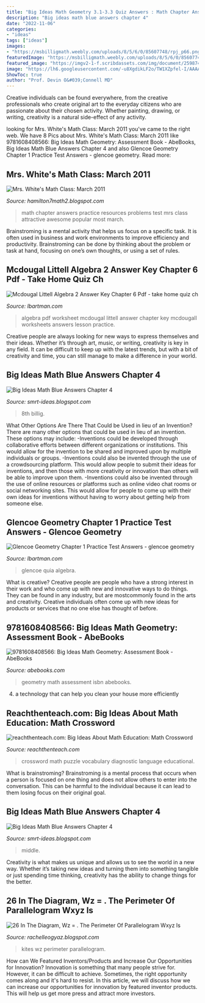 ```yaml
---
title: "Big Ideas Math Geometry 3.1-3.3 Quiz Answers : Math Chapter Answers Practice Resources Problems Test Mrs Class Attractive Awesome Popular Most March"
description: "Big ideas math blue answers chapter 4"
date: "2022-11-06"
categories:
- "ideas"
tags: ["ideas"]
images:
- "https://msbilligmath.weebly.com/uploads/8/5/6/0/85607748/rpj_p66.png"
featuredImage: "https://msbilligmath.weebly.com/uploads/8/5/6/0/85607748/rpj_p66.png"
featured_image: "https://imgv2-1-f.scribdassets.com/img/document/259874233/original/a7281121eb/1490924951"
image: "https://lh6.googleusercontent.com/-u8XgdikLF2o/TW1XZpfel-I/AAAAAAAAADM/Hwx6VoTOj8Q/s1600/Chapter+3+Practice+Test+B+pg2.jpg"
ShowToc: true
author: "Prof. Devin O&#039;Connell MD"
---
```



Creative individuals can be found everywhere, from the creative professionals who create original art to the everyday citizens who are passionate about their chosen activity. Whether painting, drawing, or writing, creativity is a natural side-effect of any activity.

	

		
looking for Mrs. White&#039;s Math Class: March 2011 you've came to the right web. We have 8 Pics about Mrs. White&#039;s Math Class: March 2011 like 9781608408566: Big Ideas Math Geometry: Assessment Book - AbeBooks, Big Ideas Math Blue Answers Chapter 4 and also Glencoe Geometry Chapter 1 Practice Test Answers - glencoe geometry. Read more:
		
    
## Mrs. White&#039;s Math Class: March 2011

<img loading=lazy src="https://lh6.googleusercontent.com/-u8XgdikLF2o/TW1XZpfel-I/AAAAAAAAADM/Hwx6VoTOj8Q/s1600/Chapter+3+Practice+Test+B+pg2.jpg" onerror="this.onerror=null;this.src='https://tse2.mm.bing.net/th?id=OIP.h5u2OPpuMuX-8mj0A8iS6gHaJo&amp;pid=15.1';" alt="Mrs. White&#039;s Math Class: March 2011">

_Source: hamilton7math2.blogspot.com_

>math chapter answers practice resources problems test mrs class attractive awesome popular most march. 

	

Brainstroming is a mental activity that helps us focus on a specific task. It is often used in business and work environments to improve efficiency and productivity. Brainstroming can be done by thinking about the problem or task at hand, focusing on one’s own thoughts, or using a set of rules.

    
## Mcdougal Littell Algebra 2 Answer Key Chapter 6 Pdf - Take Home Quiz Ch

<img loading=lazy src="https://imgv2-1-f.scribdassets.com/img/document/259874233/original/a7281121eb/1490924951" onerror="this.onerror=null;this.src='https://tse1.mm.bing.net/th?id=OIP.vyoMlHAp5IcQdEkfu_-cawHaJ4&amp;pid=15.1';" alt="Mcdougal Littell Algebra 2 Answer Key Chapter 6 Pdf - take home quiz ch">

_Source: lbartman.com_

>algebra pdf worksheet mcdougal littell answer chapter key mcdougall worksheets answers lesson practice. 

	

Creative people are always looking for new ways to express themselves and their ideas. Whether it’s through art, music, or writing, creativity is key in any field. It can be difficult to keep up with the latest trends, but with a bit of creativity and time, you can still manage to make a difference in your world.

    
## Big Ideas Math Blue Answers Chapter 4

<img loading=lazy src="https://msbilligmath.weebly.com/uploads/8/5/6/0/85607748/rpj_p66.png" onerror="this.onerror=null;this.src='https://tse2.mm.bing.net/th?id=OIP.IgIIJRGPV5OsOXgf42TMGgHaJQ&amp;pid=15.1';" alt="Big Ideas Math Blue Answers Chapter 4">

_Source: smrt-ideas.blogspot.com_

>8th billig. 

	

What Other Options Are There That Could be Used in lieu of an Invention?
There are many other options that could be used in lieu of an invention. These options may include: 
-Inventions could be developed through collaborative efforts between different organizations or institutions. This would allow for the invention to be shared and improved upon by multiple individuals or groups. 
-Inventions could also be invented through the use of a crowdsourcing platform. This would allow people to submit their ideas for inventions, and then those with more creativity or innovation than others will be able to improve upon them. 
-Inventions could also be invented through the use of online resources or platforms such as online video chat rooms or social networking sites. This would allow for people to come up with their own ideas for inventions without having to worry about getting help from someone else.

    
## Glencoe Geometry Chapter 1 Practice Test Answers - Glencoe Geometry

<img loading=lazy src="https://www.quia.com/files/quia/users/mmitchel/Chapter6/TestForm2Bpg1" onerror="this.onerror=null;this.src='https://tse3.mm.bing.net/th?id=OIP.97NI2N2aUC-JfeQsm-goIwHaJe&amp;pid=15.1';" alt="Glencoe Geometry Chapter 1 Practice Test Answers - glencoe geometry">

_Source: lbartman.com_

>glencoe quia algebra. 

	

What is creative?
Creative people are people who have a strong interest in their work and who come up with new and innovative ways to do things. They can be found in any industry, but are mostcommonly found in the arts and creativity. Creative individuals often come up with new ideas for products or services that no one else has thought of before.

    
## 9781608408566: Big Ideas Math Geometry: Assessment Book - AbeBooks

<img loading=lazy src="https://pictures.abebooks.com/isbn/9781608408566-us.jpg" onerror="this.onerror=null;this.src='https://tse2.mm.bing.net/th?id=OIP.ru5eE_yU8CKzKxOZwr9TSQAAAA&amp;pid=15.1';" alt="9781608408566: Big Ideas Math Geometry: Assessment Book - AbeBooks">

_Source: abebooks.com_

>geometry math assessment isbn abebooks. 

	

4. a technology that can help you clean your house more efficiently

    
## Reachthenteach.com: Big Ideas About Math Education: Math Crossword

<img loading=lazy src="http://3.bp.blogspot.com/-j4qFZC7kPrw/T4hMC27LtwI/AAAAAAAAATE/yOoDfFw6Gvg/s1600/math+language+diagnostic+crossword+-+final+(preview)001.jpg" onerror="this.onerror=null;this.src='https://tse1.mm.bing.net/th?id=OIP.kH8b6VVMObs2rKx6aj8KTQHaJl&amp;pid=15.1';" alt="reachthenteach.com: Big Ideas About Math Education: Math Crossword">

_Source: reachthenteach.com_

>crossword math puzzle vocabulary diagnostic language educational. 

	

What is brainstroming? Brainstroming is a mental process that occurs when a person is focused on one thing and does not allow others to enter into the conversation. This can be harmful to the individual because it can lead to them losing focus on their original goal.

    
## Big Ideas Math Blue Answers Chapter 4

<img loading=lazy src="https://lh3.googleusercontent.com/proxy/Cm4hpGuMjz9CV6plxs5W-G1cDgxCOt-Vin79kWx31eAfUE0ZPEPLyPmEdMlvVK6JxxxCFQlqRcVGwCGT178n53CxXJGgbljzFc0_DrFMBFz36CImV5zaV2Qiqp52YNnPkNn5r7sZ16RwMdqc-VKI9g-ORhwvSiHdcL-8eAE=s0-d" onerror="this.onerror=null;this.src='https://tse3.mm.bing.net/th?id=OIP.1gjY_SfwZaVc81grrlvcVAHaEK&amp;pid=15.1';" alt="Big Ideas Math Blue Answers Chapter 4">

_Source: smrt-ideas.blogspot.com_

>middle. 

	

Creativity is what makes us unique and allows us to see the world in a new way. Whether it’s taking new ideas and turning them into something tangible or just spending time thinking, creativity has the ability to change things for the better.

    
## 26 In The Diagram, Wz = . The Perimeter Of Parallelogram Wxyz Is

<img loading=lazy src="https://www.onlinemath4all.com/images/kitesingeometry4.png" onerror="this.onerror=null;this.src='https://tse1.mm.bing.net/th?id=OIP.JRpmNdnKy3kTcGD7x2mWxgHaEE&amp;pid=15.1';" alt="26 In The Diagram, Wz = . The Perimeter Of Parallelogram Wxyz Is">

_Source: rachelleogyaz.blogspot.com_

>kites wz perimeter parallelogram. 

	

How can We Featured Inventors/Products and Increase Our Opportunities for Innovation?
Innovation is something that many people strive for. However, it can be difficult to achieve. Sometimes, the right opportunity comes along and it's hard to resist. In this article, we will discuss how we can increase our opportunities for innovation by featured inventor products. This will help us get more press and attract more investors.

